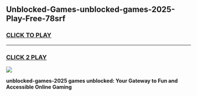 
## Unblocked-Games-unblocked-games-2025-Play-Free-78srf
<h3>
<a href="https://premium76.site?title=unblocked-games-2025&ref=19M">CLICK TO PLAY</a></h3>
<hr>

<h3>
<a href="https://premium76.site?title=unblocked-games-2025&ref=19M">CLICK 2 PLAY</a>
  
</h3>

<a href="https://premium76.site?title=unblocked-games-2025&ref=19M"><img src="https://clearcache.store/games.png"></a>


**unblocked-games-2025 games unblocked: Your Gateway to Fun and Accessible Online Gaming**
